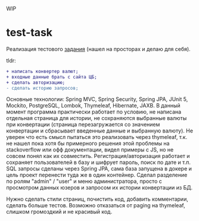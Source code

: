 WIP

# test-task
Реализация тестового [задания](https://github.com/revkov/JAVA.SB2.TEST) (нашел на просторах и делаю для себя).

tldr: 
```diff
+ написать конвертер валют;
+ входные данные брать с сайта ЦБ;
+ сделать авторизацию;
- сделать историю запросов;
```

 Основные технологии: Spring MVC, Spring Security, Spring JPA, JUnit 5, Mockito, PostgreSQL, Lombok, Thymeleaf,
Hibernate, JAXB.
 В данный момент программа практически работает по условию, не написана отдельная страница для истории, не сохраняются
выбранные валюты при конвертации (страница перезагружается со значением конвертации и сбрасывает введенные данные и
выбранную валюту). Не уверен что есть смысл пытаться это реализовать через thymeleaf, т.к. не нашел пока хотя бы
примерного решения этой проблемы на stackoverflow или офф документации, видел примеры с JS, но не совсем понял как
их совместить.
 Регистрация/авторизация работает и сохраняет пользователей в базу и шифрует пароль, поиск по дате и т.п. SQL запросы
сделаны через Spring JPA, сама база запущена в докере и цель проект перенести туда же в один контейнер.
Сделал разделение по ролям "admin" / "user" и меню администратора, просто с просмотром данных юзеров и запросом их
истории конвертации из БД.
 
 Нужно сделать стили страниц, почистить код, добавить комментарии, сделать больше тестов. Возможно отказаться от paging
на thymeleaf, слишком громоздкий и не красивый код.